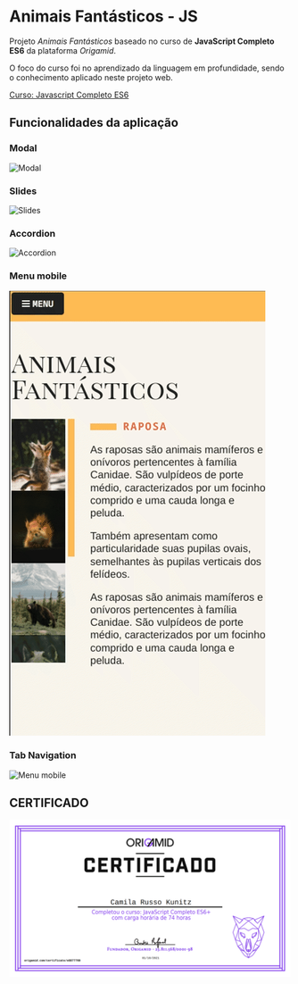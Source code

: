 # Animais Fantásticos - JS

Projeto _Animais Fantásticos_ baseado no curso de **JavaScript Completo ES6** da plataforma _Origamid_.

O foco do curso foi no aprendizado da linguagem em profundidade, sendo o conhecimento aplicado neste projeto web.

[Curso: Javascript Completo ES6](https://www.origamid.com/curso/javascript-completo-es6/)

## Funcionalidades da aplicação

### Modal

![Modal](/documentacao/modal.gif)

### Slides

![Slides](/documentacao/slides.gif)

### Accordion

![Accordion](/documentacao/accordion.gif)

### Menu mobile

![Menu mobile](/documentacao/menu-mobile.gif)

### Tab Navigation

![Menu mobile](/documentacao/tab-navigation.gif)

## CERTIFICADO

![Certificado](/documentacao/certificado.png)
